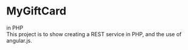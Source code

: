 <h1>MyGiftCard</h1> in PHP<br />
This project is to show creating a REST service in PHP, and the use of angular.js.<br />

